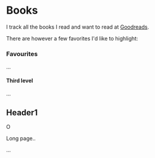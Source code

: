 # Books

I track all the books I read and want to read at [Goodreads](https://www.goodreads.com/user/show/16531967-mads-nedergaard).

There are however a few favorites I'd like to highlight:

### Favourites

...



#### Third level

...







## Header1



O











Long page..





...




